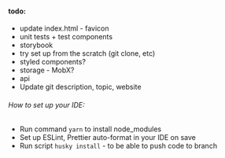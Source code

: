 #### todo:
- update index.html - favicon
- unit tests + test components
- storybook
- try set up from the scratch (git clone, etc)
- styled components?
- storage - MobX?
- api
- Update git description, topic, website

###### How to set up your IDE:
- Run command `yarn` to install node_modules
- Set up ESLint, Prettier auto-format in your IDE on save 
- Run script `husky install` - to be able to push code to branch
